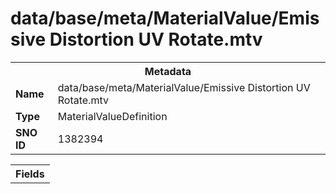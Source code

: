 <h1>data/base/meta/MaterialValue/Emissive Distortion UV Rotate.mtv</h1><table><tr><th colspan="100%">Metadata</th></tr><tr><td><b>Name</b></td><td>data/base/meta/MaterialValue/Emissive Distortion UV Rotate.mtv</td></tr><tr><td><b>Type</b></td><td>MaterialValueDefinition</td></tr><tr><td><b>SNO ID</b></td><td>1382394</td></tr></table>

<table><tr><th colspan="100%">Fields</th></tr></table>

